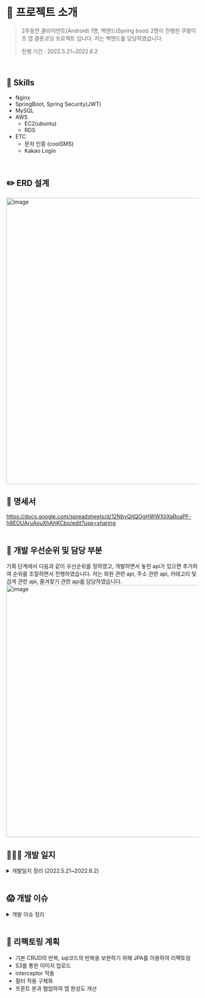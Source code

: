 #  📌 프로젝트 소개
> 2주동안 클라이언트(Android) 1명, 백엔드(Spring boot) 2명이 진행한 쿠팡이츠 앱 클론코딩 프로젝트 입니다. 저는 백엔드를 담당하였습니다.
> 
> 진행 기간 : 2022.5.21~2022.6.2
</br>


## 🔫 Skills
- Nginx
- SpringBoot, Spring Security(JWT)
- MySQL
- AWS
  - EC2(ubuntu)
  - RDS
- ETC
  - 문자 인증 (coolSMS)
  - Kakao Login  
 </br>
 

## ✏️ ERD 설계
<img width="749" alt="image" src="https://user-images.githubusercontent.com/69009355/173038067-cb6e7468-8f7d-46e1-923a-37e12e6210b3.png">
 </br>
 
## 📁 명세서
https://docs.google.com/spreadsheets/d/12NbyQjtQOgHWWXliXaRoaPF-h8EOUAruAxuXhAhKCbo/edit?usp=sharing
</br>
</br>

## 🌵 개발 우선순위 및 담당 부분
기획 단계에서 다음과 같이 우선순위를 정하였고, 개발하면서 놓친 api가 있으면 추가하여 순위를 조절하면서 진행하였습니다. 저는 회원 관련 api, 주소 관련 api, 카테고리 및 검색 관련 api, 즐겨찾기 관련 api를 담당하였습니다.
<img width="660" alt="image" src="https://user-images.githubusercontent.com/69009355/173106314-819940d3-7350-4db8-a1cd-2e31d45022fc.png">
</br>

## 👩🏻‍💻 개발 일지 
<details>
<summary>개발일지 정리 (2022.5.21~2022.6.2)</summary>
<div markdown="1">

</br>
  
> ## 2022.5.21(토) - 1일차
- 기획서 작성
- ERD 작성 (70% 완료)
  - https://aquerytool.com/aquerymain/index/?rurl=ee5ba43a-8924-45d6-982d-34b96f86392b
  - 비밀번호 : 615ul8
- API 리스트업
  - https://docs.google.com/spreadsheets/d/12NbyQjtQOgHWWXliXaRoaPF-h8EOUAruAxuXhAhKCbo/edit#gid=1732779101
- EC2, RDS 구축 및 연결 확인

> ## 2022.5.22(일) - 2일차
### user 관련 API 
  - 회원가입 API 
  - 로그인 API
  - 회원 정보 수정 API (이름, 이메일, 휴대폰 번호)

> ## 2022.5.23(월) - 3일차
  ### ERD 수정 (90% 완료)
  - StoreCategory, Menu_Image, Store_Image, Menu_Keyword 테이블 추가
  - <img width="1264" alt="image" src="https://user-images.githubusercontent.com/69009355/170168831-f79bb6df-0a67-4d53-8ca9-63331eca7a6c.png">

  ### user 관련 API
  - 아이디 찾기, 비밀번호 찾기, 회원 탈퇴 API, 회원이 작성한 후기 조회 API
  - validation 추가
  
 ## 💡 1차 피드백 내용
  1. ERD 수정  - 메뉴 키워드(메뉴 하위 카테고리) 반영 해야한다.
  - 주문테이블에 데이터를 어떻게 넣을지 고민하기.
  2. 모든 API에 Validation, Transaction 반영하기
    - validation은 DB를 지키는 방식으로. (ex 회원이 50명인 경우, 100번째 회원 조회하는 것 차단)
  3. 위치기반 구현하기
    - 클라이언트로부터 경도, 위도 값 받아와서 DB에 저장
  4. Dummy data 정성껏 넣기
  5. Image의 경우 firbase 또는 S3 사용
    - 이미지를 로컬 저장소에 넣고, 브라우저에 경로 입력하면 이미지가 뜬다.
  6. 클라이언트분께 명세서 잘 전달하기


> ## 2022.5.24(화) - 4일차
- 주소 관련 api 구현: 주소 목록 조회, 추가, 수정, 삭제 
  
### 그 외
- 클라이언트와 로그인/회원가입 연동 확인
- API 리스트업 수정 - 도메인을 users, store, category, order 4개로 최소화 
  - https://docs.google.com/spreadsheets/d/12NbyQjtQOgHWWXliXaRoaPF-h8EOUAruAxuXhAhKCbo/edit?usp=sharing
- 클라이언트 분과의 회의를 통해, 사용자 정보, 주소 관련 API 및 홈화면 조회 API를 우선순위로 정하고, 연동해보기로 함.
  
> ## 2022.5.25(수) - 5일차
- 주소 관련 API 마무리
- 클라이언트 요청에 따라 Address의 detail_address를 Null 허용으로 수정.
- 주소목록 전체조회 말고도 각 주소의 상세정보를 보는 화면도 있기 때문에 주소 상세조회 API 추가.
- 주소 관련 dummay data 추가
- 즐겨찾기 생성, 삭제 API 구현
- 클라이언트 분과 실시간 소통하면서 에러 수정 중.
<img width="642" alt="image" src="https://user-images.githubusercontent.com/69009355/170221339-92b3928f-ace9-43b2-99bf-790bf90de78e.png">


> ## 2022.5.26(목) - 6일차
- 즐겨찾기 생성, 삭제 API validation 수정
- 즐겨찾기 조회 API 구현
- ERD에 Delivery_Request 테이블 추가 
  - 배송 요청사항 관리 테이블
- Order_Detail 테이블에 user_id 칼럼 추가
- Category 테이블에 category_image_url 칼럼 추가
- 즐겨찾기, 카테고리 연관된 테이블에 dummy data 추가
### 문제 해결
  - 유저 비밀번호/이메일 찾기 에서 GET 메소드임에도 불구하고, request body를 이용해 요청 데이터를 보내는 실수를 저질렀다.
  - request param 방식으로 요청데이터를 보내도록 수정하였고, 클라이언트분과 연동을 확인하였다.

> ## 2022.5.27(금) - 7일차
- 카레고리 목록 조회 API 구현
- 검색 생성 (카테고리 검색) API 구현
- menu 테이블에 menu_img_url 칼럼 추가
- 프렌차이즈여도 가게마다 메뉴 구성이 조금 씩 다른것처럼 가게마다 고유 메뉴를 가진다고 생각해서 Store_Menu 매핑테이블 삭제 하고 Menu 테이블에 store_id 추가
- 주소 상세조회 시 삭제된 주소도 볼 수 있는 버그 수정

> ## 2022.5.28(토) - 8일차
  ### 검색 관련 API
  - 검색 생성, 최근 검색목록 조회, 검색어 삭제, 검색어 전체삭제 API 구현	
  - 인기 검색어 테이블 추가 
  - 즐겨찾기 목록 조회시, 삭제한 북마크도 같이 조회되는 오류 수정


 > ## 2022.5.29(일) - 9일차
 - 검색 관련 API Validation 추가
 - 검색목록 조회시 '인기검색어 목록'도 조회되게끔 반영
 - 카테고리 상세조회 API 구현중

 > ## 2022.5.30(월) - 10일차
 - 사용자 현재 주소 변경 API 구현
 - 즐겨찾기 선택 삭제 API 구현
 - 현금영수증 관련 Table이 필요하여 Cash 테이블 추가
 - 회원의 현재 주소를 나타내는 속성값이 필요하여 Address 테이블에 is_current 칼럼 추가
 - 2차 피드백 이후, 놓친 API들이 있어서 API 리스트업 수정
   - https://docs.google.com/spreadsheets/d/12NbyQjtQOgHWWXliXaRoaPF-h8EOUAruAxuXhAhKCbo/edit#gid=1732779101
  ## 💡 2차 피드백 내용
- 명세서를 정확하게 쓰자. (중요)
- api가 restful하게 잘 되어있는지 항상 생각하자
- 생각 못한 API는 없는지 살펴보자
- API는 ‘클라이언트가 만들 수 있는지’를 기준으로 잡고 구현하도록하자.
- 소셜로그인, 문자인증, 푸쉬알림 등을 구현해보자.

 > ## 2022.5.31(화) - 11일차
 - 검색어에 따른 카테고리 상세 조회 API 구현
 - 카테고리 상세화면 조회 API 구현
 - 홈화면, 마이이츠 화면에 광고 배너를 담을 Ad table 추가
 - 카카오 로그인 (Oauth)

 > ## 2022.6.1(수) - 12일차
 - Question, Notice 테이블 추가
 - Coupon과 User가 다대다 관계이므로 Coupon_User 테이블 추가
 - SMS 휴대폰인증 API 구현
 - Ad 테이블에 광고 url 칼럼 추가
 - 공지사항 조회 API 구현

 > ## 2022.6.2(목) - 13일차
 - 로그아웃 API 구현 및 validation 적용
 - 자동로그인 API 구현 시도
 - 회원 설정정보 변경 API
 - 데이터 및 명세서 정리
 - 최종 API 명세서
    - https://docs.google.com/spreadsheets/d/12NbyQjtQOgHWWXliXaRoaPF-h8EOUAruAxuXhAhKCbo/edit?usp=sharing
 

</div>
</details>
</br>

## 😱 개발 이슈 
<details>
<summary> 개발 이슈 정리 </summary>

</br>

### github 충돌 이슈 해결 
개인 branch에 push하고 github에 merge 하는 과정에서 충돌이 발생하여 merge가 이루어지지 않는 경우가 자주 발생했다.
```
git checkout main
git pull origin main
git checkout somyeong(개인 branch 이름)
git merge main
  ```
해당 코드를 실행 해준 후, 다시 커밋 & 푸쉬 과정을 진행하여 문제를 해결하였다.
#
  
### 서버 중단 이슈 해결
하나의 api 단위로 로컬에서 동작 확인 후, ssh 접속하여 서버 환경에서 다시 빌드하여 snapshot 파일을 실행하는 식으로 개발하였는데, 내가 컴퓨터를 끄면 프론트엔드분이 서버환경에서 test를 진행할 수가 없었다.
 ```
 nohup java -jar build/libs/demo-0.0.1-SNAPSHOT.jar &
 ```
 nohup 명령어를 이용하여 리눅에서 프로세스를 실행한 터미널의 연결이 끊어지더라도 지속적으로 동작 할 수 있도록 해주었다.
#
### 에러 메세지 출력
지금까지 DATABASE_ERROR가 발생했을 때, DB의 어떤 칼럼이 오류인지 몰라서 받아오는 데이터를 전부 sout으로 찍어보면서 힘들게 찾았는데 같이하시는 서버분이 새로운 방법을 알려주셨다 🙂 Provider나 Service에서 해당 함수의 catch문에서 예외메시지를 출력하면 데이터베이스의 어느 칼럼에서 어떤 이상이 있는지까지 자세히 출력해준다.(자바 지식이 부족해서 잘 몰랐다.) 
 ```java
    catch (Exception exception){
    System.out.println("exception.getMessage() = " + exception.getMessage());
    throw new BaseException(DATABASE_ERROR);}
```

#
### port 이미 사용중 에러 해결
```bash
    Web server failed to start. Port 9001 was already in use.
```
  - 9001번 포트를 사용하고 있는데 다음과 같은 오류가  발생하여 해결하였다.
  - 포트 9001에서 실행중인 서버 종료
  ```bash
  우분투 ssh 접속 후 
  sudo netstat -nlp | grep :9001
  kill -15 '해당PID'
  ```

<div markdown="1">
</div>
</details>
</br>




## 🤩 리팩토링 계획
- 기본 CRUD의 반복, sql코드의 반복을 보완하기 위해 JPA를 이용하여 리팩토링
- S3를 통한 이미지 업로드
- interceptor 적용
- 필터 적용 구체화
- 프론트 분과 협업하여 앱 완성도 개선
